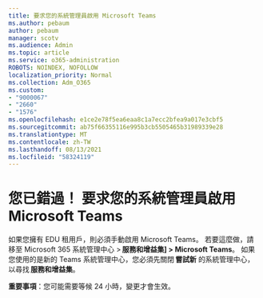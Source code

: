 ```yaml
---
title: 要求您的系統管理員啟用 Microsoft Teams
ms.author: pebaum
author: pebaum
manager: scotv
ms.audience: Admin
ms.topic: article
ms.service: o365-administration
ROBOTS: NOINDEX, NOFOLLOW
localization_priority: Normal
ms.collection: Adm_O365
ms.custom:
- "9000067"
- "2660"
- "1576"
ms.openlocfilehash: e1ce2e78f5ea6eaa8c1a7ecc2bfea9a017e3cbf5
ms.sourcegitcommit: ab75f66355116e995b3cb5505465b31989339e28
ms.translationtype: MT
ms.contentlocale: zh-TW
ms.lasthandoff: 08/13/2021
ms.locfileid: "58324119"
---
```

# <a name="youre-missing-out-ask-your-admin-to-enable-microsoft-teams"></a>您已錯過！ 要求您的系統管理員啟用 Microsoft Teams

如果您擁有 EDU 租用戶，則必須手動啟用 Microsoft Teams。 若要這麼做，請移至 Microsoft 365 系統管理中心 > **服務和增益集] > Microsoft Teams**。 如果您使用的是新的 Teams 系統管理中心，您必須先關閉 **嘗試新** 的系統管理中心，   以尋找 **服務和增益集**。 

**重要事項**：您可能需要等候 24 小時，變更才會生效。